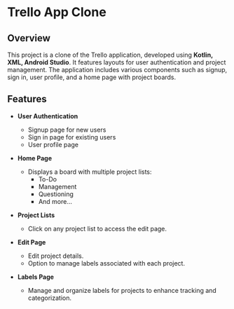# Trello App Clone

## Overview
This project is a clone of the Trello application, developed using **Kotlin, XML, Android Studio**. It features layouts for user authentication and project management. The application includes various components such as signup, sign in, user profile, and a home page with project boards.

## Features
- **User Authentication**
  - Signup page for new users
  - Sign in page for existing users
  - User profile page

- **Home Page**
  - Displays a board with multiple project lists:
    - To-Do
    - Management
    - Questioning
    - And more...

- **Project Lists**
  - Click on any project list to access the edit page.
  
- **Edit Page**
  - Edit project details.
  - Option to manage labels associated with each project.

- **Labels Page**
  - Manage and organize labels for projects to enhance tracking and categorization.

